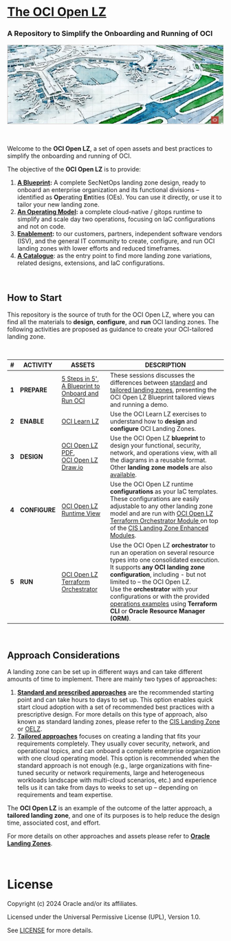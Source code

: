 # **[The OCI Open LZ](#)**

### A Repository to Simplify the Onboarding and Running of OCI

<img src="images/oci_open_lz.jpg" width="1200" height="value">

&nbsp; 

Welcome to the **OCI Open LZ**, a set of open assets and best practices to simplify the onboarding and running of OCI. 

The objective of the **OCI Open LZ** is to provide:
1. **[A Blueprint](/design/readme.md):** A complete SecNetOps landing zone design, ready to onboard an enterprise organization and its functional divisions &ndash; identified as **Op**erating **En**tities (OEs). You can use it directly, or use it to tailor your new landing zone.
2. **[An Operating Model](/examples/oci-open-lz/readme.md):** a complete cloud-native / gitops runtime to simplify and scale day two operations, focusing on IaC configurations and not on code.
3. **[Enablement](/examples/oci-learn-lz/readme.md):** to our customers, partners, independent software vendors (ISV), and the general IT community to create, configure, and run OCI landing zones with lower efforts and reduced timeframes.
4. **[A Catalogue](/examples/readme.md)**: as the entry point to find more landing zone variations, related designs, extensions, and IaC configurations.
   

&nbsp; 

## How to Start

This repository is the source of truth for the OCI Open LZ, where you can find all the materials to **design**, **configure**, and **run**  OCI landing zones. The following activities are proposed as guidance to create your OCI-tailored landing zone.

&nbsp; 


| # | ACTIVITY | ASSETS| DESCRIPTION   | 
|---|---|---|---|
| **1**| **PREPARE** | [5 Steps in 5'](https://www.youtube.com/watch?v=JWKRHfO4LnY&ab_channel=OracleLearning),</br>[A Blueprint to Onboard and Run OCI ](https://www.youtube.com/watch?v=xbKIxSERIxY) | These sessions discusses the differences between [standard](https://github.com/oracle-devrel/technology-engineering/blob/main/landing-zones/standard_landing_zones/standard_landing_zones.md) and [tailored landing zones](https://github.com/oracle-devrel/technology-engineering/blob/main/landing-zones/tailored_landing_zones/tailored_landing_zones.md), presenting the OCI Open LZ Blueprint tailored views and running a demo.
| **2** | **ENABLE** | [OCI Learn LZ](/examples/oci-learn-lz/readme.md)| Use the OCI Learn LZ exercises to understand how to **design** and **configure** OCI Landing Zones. |
| **3** | **DESIGN** | [OCI Open LZ PDF](/design/OCI_Open_LZ.pdf),</br>[ OCI Open LZ Draw.io ](/design/OCI_Open_LZ.drawio)   | Use the OCI Open LZ **blueprint** to design your functional, security, network, and operations view, with all the diagrams in a reusable format. Other **landing zone models** are also [available](/design/models/readme.md). |   
| **4** | **CONFIGURE** | [OCI Open LZ Runtime View](/examples/oci-open-lz/readme.md) | Use the  OCI Open LZ runtime  **configurations** as your IaC templates. These configurations are easily adjustable to any other landing zone model and are run with [OCI Open LZ Terraform Orchestrator Module ](orchestrator/readme.md) on top of the [CIS  Landing Zone Enhanced Modules](https://www.ateam-oracle.com/post/cis-landing-zone-enhanced-modules). |                
| **5** | **RUN** | [OCI Open LZ Terraform Orchestrator ](/orchestrator/readme.md) | Use the OCI Open LZ **orchestrator** to run an operation on several resource types into one consolidated execution. It supports **any OCI landing zone configuration**, including - but not limited to &ndash; the OCI Open LZ. </br>Use the **orchestrator** with your configurations or with the provided [operations examples](/examples/oci-open-lz/readme.md) using **Terraform CLI** or **Oracle Resource Manager (ORM)**.|


&nbsp; 

## Approach Considerations
A landing zone can be set up in different ways and can take different amounts of time to implement. There are mainly two types of approaches:
1.	[**Standard and prescribed approaches**](https://github.com/oracle-devrel/technology-engineering/blob/main/landing-zones/standard_landing_zones/standard_landing_zones.md) are the recommended starting point and can take hours to days to set up. This option enables quick start cloud adoption with a set of recommended best practices with a prescriptive design. For more details on this type of approach, also known as standard landing zones, please refer to the [CIS Landing Zone](https://github.com/oracle-quickstart/oci-cis-landingzone-quickstart) or [OELZ](https://github.com/oracle-quickstart/oci-landing-zones).
2.	[**Tailored approaches**](https://github.com/oracle-devrel/technology-engineering/blob/main/landing-zones/tailored_landing_zones/tailored_landing_zones.md) focuses on creating a landing that fits your requirements completely. They usually cover security, network, and operational topics, and can onboard a complete enterprise organization with one cloud operating model. This option is recommended when the standard approach is not enough (e.g., large organizations with fine-tuned security or network requirements, large and heterogeneous workloads landscape with multi-cloud scenarios, etc.) and experience tells us it can take from days to weeks to set up &ndash; depending on requirements and team expertise.
      
The **OCI Open LZ** is an example of the outcome of the latter approach, a **tailored landing zone**, and one of its purposes is to help reduce the design time, associated cost, and effort. 

For more details on other approaches and assets please refer to **[Oracle Landing Zones](https://github.com/oracle-devrel/technology-engineering/blob/main/landing-zones/README.md)**.

&nbsp; 

# License

Copyright (c) 2024 Oracle and/or its affiliates.

Licensed under the Universal Permissive License (UPL), Version 1.0.

See [LICENSE](LICENSE) for more details.
